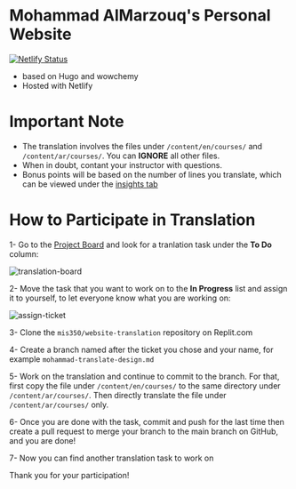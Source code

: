# Mohammad AlMarzouq's Personal Website

[![Netlify Status](https://api.netlify.com/api/v1/badges/6c880946-9fa1-4e1f-ae9f-10fbf98f47d1/deploy-status)](https://app.netlify.com/sites/malmarz/deploys)

- based on Hugo and wowchemy
- Hosted with Netlify

# Important Note

- The translation involves the files under `/content/en/courses/` and `/content/ar/courses/`. You can **IGNORE** all other files.
- When in doubt, contant your instructor with questions.
- Bonus points will be based on the number of lines you translate, which can be viewed under the [insights tab](https://github.com/mis350/website-translation/graphs/contributors)

# How to Participate in Translation

1- Go to the [Project Board](https://github.com/mis350/website-translation/projects/1) and look for a tranlation task under the **To Do** column:

![translation-board](https://user-images.githubusercontent.com/17110015/115769802-a0ac0180-a3b4-11eb-83c5-e40ec10c4718.png)

2- Move the task that you want to work on to the **In Progress** list and assign it to yourself, to let everyone know what you are working on:

![assign-ticket](https://user-images.githubusercontent.com/17110015/115770368-46f80700-a3b5-11eb-8a74-ca67fddfffe0.png)

3- Clone the `mis350/website-translation` repository on Replit.com

4- Create a branch named after the ticket you chose and your name, for example `mohammad-translate-design.md`

5- Work on the translation and continue to commit to the branch. For that, first copy the file under `/content/en/courses/` to the same directory under `/content/ar/courses/`. Then directly translate the file under `/content/ar/courses/` only.

6- Once you are done with the task, commit and push for the last time then create a pull request to merge your branch to the main branch on GitHub, and you are done!

7- Now you can find another translation task to work on


Thank you for your participation!
